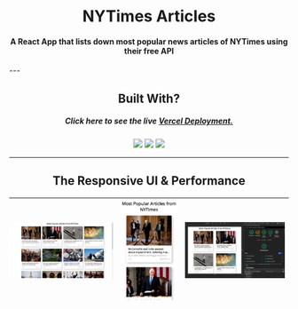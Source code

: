 <h1 align=center>NYTimes Articles</h1>
<h4 align=center>A React App that lists down most popular news articles of NYTimes using their free API</h4>
---

<h2 align=center>Built With?</h2>

<h5 align=center> Click here to see the live <a href="https://list-articles-assignment.arnoob16.vercel.app/">Vercel Deployment.</a></h5>
<p align=center>
    <img src = "https://img.shields.io/badge/newyorktimes%20API-000000?style=for-the-badge&logo=New%20York%20Times&logoColor=white"/>
    <img src = "https://img.shields.io/badge/ReactJS-61DAFB?style=for-the-badge&logo=react&logoColor=black"/>
    <img src = "https://img.shields.io/badge/Vercel-008080?style=for-the-badge&logo=vercel"/>
</p>

---

<h2 align=center>The Responsive UI & Performance</h2>

|<img src="https://raw.githubusercontent.com/arnoob16/listArticlesAssignment/master/screenshots/desktopSS.png"/>|<img  src="https://raw.githubusercontent.com/arnoob16/listArticlesAssignment/master/screenshots/mobileSS.png" align=center/>|<img src="https://raw.githubusercontent.com/arnoob16/listArticlesAssignment/master/screenshots/performance.png"/>|
|---|---|---|
